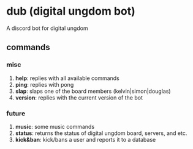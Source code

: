 # dub (digital ungdom bot)
A discord bot for digital ungdom

## commands

### misc
1. **help**: replies with all available commands
2. **ping**: replies with pong
3. **slap**: slaps one of the board members (kelvin|simon|douglas)
4. **version**: replies with the current version of the bot

### future
1. **music**: some music commands
2. **status**: returns the status of digital ungdom board, servers, and etc.
3. **kick&ban**: kick/bans a user and reports it to a database
